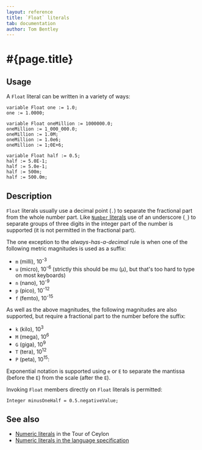```yaml
---
layout: reference
title: `Float` literals
tab: documentation
author: Tom Bentley
---
```


# #{page.title}

## Usage 

A `Float` literal can be written in a variety of ways:


    variable Float one := 1.0;
    one := 1.0000;
    
    variable Float oneMillion := 1000000.0;
    oneMillion := 1_000_000.0;
    oneMillion := 1.0M;
    oneMillion := 1.0e6;
    oneMillion := 1;0E+6;
    
    variable Float half := 0.5;
    half := 5.0E-1;
    half := 5.0e-1;
    half := 500m;
    half := 500.0m;

## Description

`Float` literals usually use a decimal point (`.`) to separate the fractional 
part from the whole number part. Like [`Number` literals](../number) use of an 
underscore (`_`) to separate groups of three digits in the integer part of the 
number is supported (it is not permitted in the fractional part).

The one exception to the *always-has-a-decimal* rule is when one of the 
following metric magnitudes is used as a suffix:

* `m` (milli), 10<sup>-3</sup>
* `u` (micro), 10<sup>-6</sup> (strictly this should be mu (μ), but that's too 
  hard to type on most keyboards)
* `n` (nano), 10<sup>-9</sup>
* `p` (pico), 10<sup>-12</sup>
* `f` (femto), 10<sup>-15</sup>

As well as the above magnitudes, the following magnitudes are also 
supported, but require a fractional part to the number before the suffix:

* `k` (kilo), 10<sup>3</sup>
* `M` (mega), 10<sup>6</sup>
* `G` (giga), 10<sup>9</sup>
* `T` (tera), 10<sup>12</sup>
* `P` (peta), 10<sup>15</sup>:

Exponential notation is supported using `e` or `E` to separate the mantissa 
(before the `E`) from the scale (after the `E`). 

Invoking `Float` members directly on `Float` literals is permitted:


    Integer minusOneHalf = 0.5.negativeValue;

## See also

* [Numeric literals](/documentation/tour/language-module/#numeric_literals) 
  in the Tour of Ceylon 
* [Numeric literals in the language specification](#{site.urls.spec}#numericliterals)

